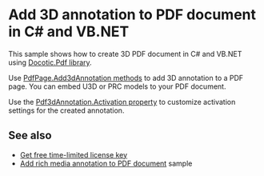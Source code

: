# Add 3D annotation to PDF document in C# and VB.NET
This sample shows how to create 3D PDF document in C# and VB.NET using [Docotic.Pdf library](https://bitmiracle.com/pdf-library/).

Use [PdfPage.Add3dAnnotation methods](https://api.docotic.com/pdfpage-add3dannotation) to add 3D annotation to a PDF page. You can embed U3D or PRC models to your PDF document.

Use the [Pdf3dAnnotation.Activation property](https://api.docotic.com/pdf3dannotation-activation) to customize activation settings for the created annotation.

## See also
* [Get free time-limited license key](https://bitmiracle.com/pdf-library/download)
* [Add rich media annotation to PDF document](/Samples/Forms%20and%20Annotations/RichMediaAnnotations) sample